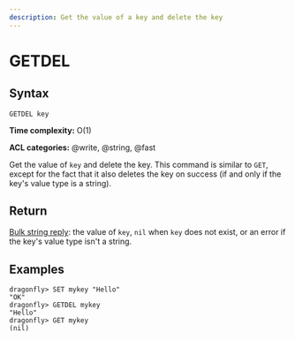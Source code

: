 ```yaml
---
description: Get the value of a key and delete the key
---
```


# GETDEL

## Syntax

    GETDEL key

**Time complexity:** O(1)

**ACL categories:** @write, @string, @fast

Get the value of `key` and delete the key.
This command is similar to `GET`, except for the fact that it also deletes the key on success (if and only if the key's value type is a string).

## Return

[Bulk string reply](https://redis.io/docs/reference/protocol-spec#resp-bulk-strings): the value of `key`, `nil` when `key` does not exist, or an error if the key's value type isn't a string.

## Examples

```shell
dragonfly> SET mykey "Hello"
"OK"
dragonfly> GETDEL mykey
"Hello"
dragonfly> GET mykey
(nil)
```

